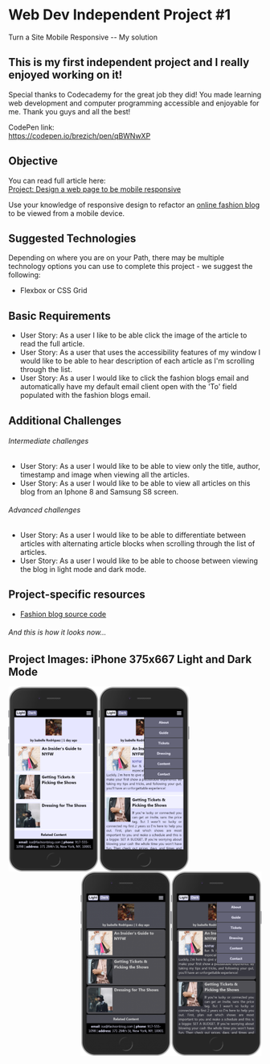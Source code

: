 # Web Dev Independent Project #1
Turn a Site Mobile Responsive -- My solution

## This is my first independent project and I really enjoyed working on it!

Special thanks to Codecademy for the great job they did! You made learning web development and computer programming accessible and enjoyable for me. Thank you guys and all the best!

CodePen link:\
https://codepen.io/brezich/pen/qBWNwXP

## Objective

You can read full article here:\
[Project: Design a web page to be mobile responsive](https://discuss.codecademy.com/t/web-dev-independent-project-1-turn-a-site-mobile-responsive/419937)

Use your knowledge of responsive design to refactor an [online fashion blog](https://s3.amazonaws.com/codecademy-content/courses/learn-html/elements-and-structure/fashion.html) to be viewed from a mobile device.

## Suggested Technologies

Depending on where you are on your Path, there may be multiple technology options you can use to complete this project - we suggest the following:

* Flexbox or CSS Grid

## Basic Requirements

* User Story: As a user I like to be able click the image of the article to read the full article.
* User Story: As a user that uses the accessibility features of my window I would like to be able to hear description of each article as I'm scrolling through the list.
* User Story: As a user I would like to click the fashion blogs email and automatically have my default email client open with the 'To' field populated with the fashion blogs email.

## Additional Challenges

###### Intermediate challenges

* User Story: As a user I would like to be able to view only the title, author, timestamp and image when viewing all the articles.
* User Story: As a user I would like to be able to view all articles on this blog from an Iphone 8 and Samsung S8 screen.

###### Advanced challenges

* User Story: As a user I would like to be able to differentiate between articles with alternating article blocks when scrolling through the list of articles.
* User Story: As a user I would like to be able to choose between viewing the blog in light mode and dark mode.

## Project-specific resources

* [Fashion blog source code](https://s3.amazonaws.com/codecademy-content/courses/learn-html/elements-and-structure/fashion.html)


###### And this is how it looks now...
## Project Images: iPhone 375x667 Light and Dark Mode

<img align="left" width="180" src="https://github.com/brezich/Web-Dev-Independent-Project-1/blob/master/img/iphone8-light.png">
<img align="left" width="180" src="https://github.com/brezich/Web-Dev-Independent-Project-1/blob/master/img/iphone8-light-openall.png">

<img align="right" width="180" src="https://github.com/brezich/Web-Dev-Independent-Project-1/blob/master/img/iPhone8-dark-openall.png">
<img align="right" width="180" src="https://github.com/brezich/Web-Dev-Independent-Project-1/blob/master/img/iPhone8-dark.png">
